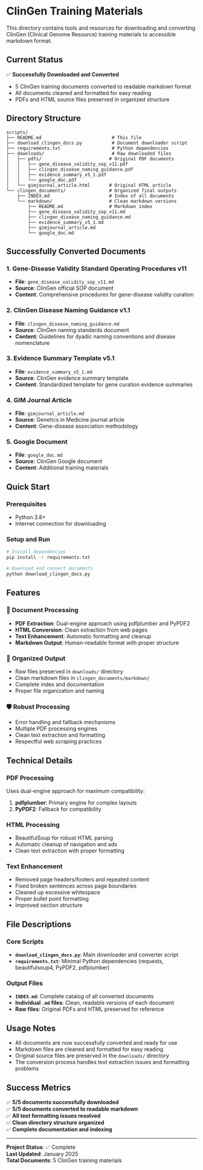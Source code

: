 # ClinGen Training Materials

This directory contains tools and resources for downloading and converting ClinGen (Clinical Genome Resource) training materials to accessible markdown format.

## Current Status

✅ **Successfully Downloaded and Converted**
- 5 ClinGen training documents converted to readable markdown format
- All documents cleaned and formatted for easy reading
- PDFs and HTML source files preserved in organized structure

## Directory Structure

```
scripts/
├── README.md                          # This file
├── download_clingen_docs.py           # Document downloader script
├── requirements.txt                   # Python dependencies
├── downloads/                         # Raw downloaded files
│   ├── pdfs/                         # Original PDF documents
│   │   ├── gene_disease_validity_sop_v11.pdf
│   │   ├── clingen_disease_naming_guidance.pdf
│   │   ├── evidence_summary_v5_1.pdf
│   │   └── google_doc.pdf
│   └── gimjournal_article.html       # Original HTML article
└── clingen_documents/                # Organized final outputs
    ├── INDEX.md                      # Index of all documents
    └── markdown/                     # Clean markdown versions
        ├── README.md                 # Markdown index
        ├── gene_disease_validity_sop_v11.md
        ├── clingen_disease_naming_guidance.md
        ├── evidence_summary_v5_1.md
        ├── gimjournal_article.md
        └── google_doc.md
```

## Successfully Converted Documents

### 1. Gene-Disease Validity Standard Operating Procedures v11
- **File**: `gene_disease_validity_sop_v11.md`
- **Source**: ClinGen official SOP document
- **Content**: Comprehensive procedures for gene-disease validity curation

### 2. ClinGen Disease Naming Guidance v1.1
- **File**: `clingen_disease_naming_guidance.md`
- **Source**: ClinGen naming standards document
- **Content**: Guidelines for dyadic naming conventions and disease nomenclature

### 3. Evidence Summary Template v5.1
- **File**: `evidence_summary_v5_1.md`
- **Source**: ClinGen evidence summary template
- **Content**: Standardized template for gene curation evidence summaries

### 4. GIM Journal Article
- **File**: `gimjournal_article.md`
- **Source**: Genetics in Medicine journal article
- **Content**: Gene-disease association methodology

### 5. Google Document
- **File**: `google_doc.md`
- **Source**: ClinGen Google document
- **Content**: Additional training materials

## Quick Start

### Prerequisites
- Python 3.8+
- Internet connection for downloading

### Setup and Run
```bash
# Install dependencies
pip install -r requirements.txt

# Download and convert documents
python download_clingen_docs.py
```

## Features

### 🔄 **Document Processing**
- **PDF Extraction**: Dual-engine approach using pdfplumber and PyPDF2
- **HTML Conversion**: Clean extraction from web pages
- **Text Enhancement**: Automatic formatting and cleanup
- **Markdown Output**: Human-readable format with proper structure

### 📁 **Organized Output**
- Raw files preserved in `downloads/` directory
- Clean markdown files in `clingen_documents/markdown/`
- Complete index and documentation
- Proper file organization and naming

### 🛡️ **Robust Processing**
- Error handling and fallback mechanisms
- Multiple PDF processing engines
- Clean text extraction and formatting
- Respectful web scraping practices

## Technical Details

### PDF Processing
Uses dual-engine approach for maximum compatibility:
1. **pdfplumber**: Primary engine for complex layouts
2. **PyPDF2**: Fallback for compatibility

### HTML Processing
- BeautifulSoup for robust HTML parsing
- Automatic cleanup of navigation and ads
- Clean text extraction with proper formatting

### Text Enhancement
- Removed page headers/footers and repeated content
- Fixed broken sentences across page boundaries
- Cleaned up excessive whitespace
- Proper bullet point formatting
- Improved section structure

## File Descriptions

### Core Scripts
- **`download_clingen_docs.py`**: Main downloader and converter script
- **`requirements.txt`**: Minimal Python dependencies (requests, beautifulsoup4, PyPDF2, pdfplumber)

### Output Files
- **`INDEX.md`**: Complete catalog of all converted documents
- **Individual `.md` files**: Clean, readable versions of each document
- **Raw files**: Original PDFs and HTML preserved for reference

## Usage Notes

- All documents are now successfully converted and ready for use
- Markdown files are cleaned and formatted for easy reading
- Original source files are preserved in the `downloads/` directory
- The conversion process handles text extraction issues and formatting problems

## Success Metrics

✅ **5/5 documents successfully downloaded**  
✅ **5/5 documents converted to readable markdown**  
✅ **All text formatting issues resolved**  
✅ **Clean directory structure organized**  
✅ **Complete documentation and indexing**

---

**Project Status**: ✅ Complete  
**Last Updated**: January 2025  
**Total Documents**: 5 ClinGen training materials